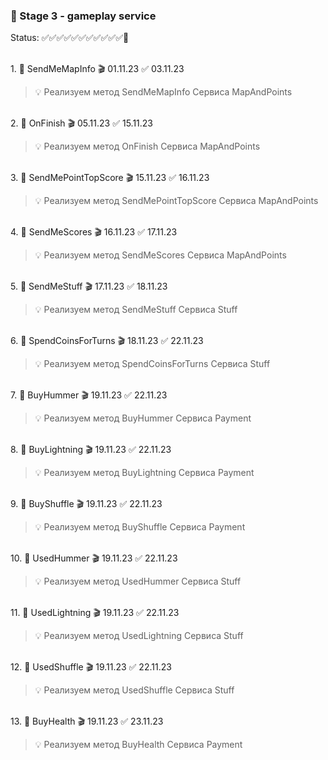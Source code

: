 ### 🥗 Stage 3 - gameplay service 

Status: ✅✅✅✅✅✅✅✅✅✅✅🏁

<br>1. 🧡 SendMeMapInfo 🎬 01.11.23 ✅ 03.11.23

> 💡 Реализуем метод SendMeMapInfo Сервиса MapAndPoints

<br>2. 🧡 OnFinish 🎬 05.11.23 ✅ 15.11.23

> 💡 Реализуем метод OnFinish Сервиса MapAndPoints

<br>3. 🧡 SendMePointTopScore 🎬 15.11.23 ✅ 16.11.23

> 💡 Реализуем метод SendMePointTopScore Сервиса MapAndPoints

<br>4. 🧡 SendMeScores 🎬 16.11.23 ✅ 17.11.23

> 💡 Реализуем метод SendMeScores Сервиса MapAndPoints

<br>5. 🧡 SendMeStuff 🎬 17.11.23 ✅ 18.11.23

> 💡 Реализуем метод SendMeStuff Сервиса Stuff

<br>6. 🧡 SpendCoinsForTurns 🎬 18.11.23 ✅ 22.11.23

> 💡 Реализуем метод SpendCoinsForTurns Сервиса Stuff

<br>7. 🧡 BuyHummer 🎬 19.11.23 ✅ 22.11.23

> 💡 Реализуем метод BuyHummer Сервиса Payment

<br>8. 🧡 BuyLightning 🎬 19.11.23 ✅ 22.11.23

> 💡 Реализуем метод BuyLightning Сервиса Payment

<br>9. 🧡 BuyShuffle 🎬 19.11.23 ✅ 22.11.23

> 💡 Реализуем метод BuyShuffle Сервиса Payment

<br>10. 🧡 UsedHummer 🎬 19.11.23 ✅ 22.11.23

> 💡 Реализуем метод UsedHummer Сервиса Stuff

<br>11. 🧡 UsedLightning 🎬 19.11.23 ✅ 22.11.23

> 💡 Реализуем метод UsedLightning Сервиса Stuff

<br>12. 🧡 UsedShuffle 🎬 19.11.23 ✅ 22.11.23

> 💡 Реализуем метод UsedShuffle Сервиса Stuff

<br>13. 🧡 BuyHealth 🎬 19.11.23 ✅ 23.11.23

> 💡 Реализуем метод BuyHealth Сервиса Payment
